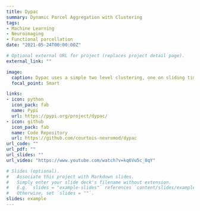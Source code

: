 ```yaml
---
title: Dypac 
summary: Dynamic Parcel Aggregation with Clustering
tags:
- Machine Learning
- Neuroimaging
- Functional parcellation
date: "2021-05-24T00:00:00Z"

# Optional external URL for project (replaces project detail page).
external_link: ""

image:
  caption: Dypac uses a simple two level clustering, one on sliding time windows, and one on indicator functions of parcels aggregated over many windows. For the sliding windows, k means runs directly on the time series generating a family of parcels, which are represented with one-hot encoders. The second-level aggregation clustering procedure gives the stable maps. 
  focal_point: Smart

links:
- icon: python
  icon_pack: fab
  name: Pypi
  url: https://pypi.org/project/dypac/
- icon: github
  icon_pack: fab
  name: Code Repository
  url: https://github.com/courtois-neuromod/dypac
url_code: ""
url_pdf: ""
url_slides: ""
url_video: "https://www.youtube.com/watch?v=kq6Vu5c_8qY"

# Slides (optional).
#   Associate this project with Markdown slides.
#   Simply enter your slide deck's filename without extension.
#   E.g. `slides = "example-slides"` references `content/slides/example-slides.md`.
#   Otherwise, set `slides = ""`.
slides: example
---
```

